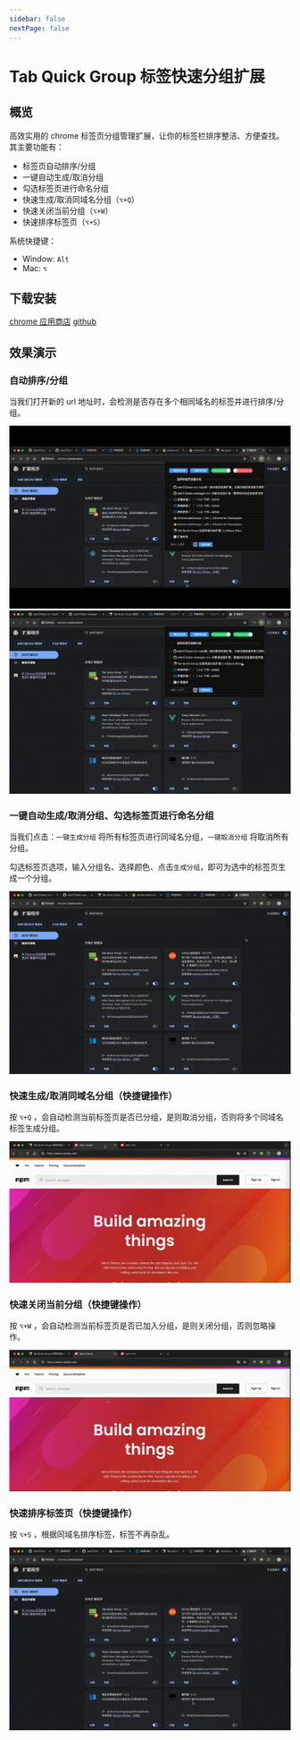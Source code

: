 ```yaml
---
sidebar: false
nextPage: false
---
```


# Tab Quick Group 标签快速分组扩展

## 概览

高效实用的 chrome 标签页分组管理扩展，让你的标签栏排序整洁、方便查找。其主要功能有：

- 标签页自动排序/分组
- 一键自动生成/取消分组
- 勾选标签页进行命名分组
- 快速生成/取消同域名分组（`⌥+Q`）
- 快速关闭当前分组（`⌥+W`）
- 快速排序标签页（`⌥+S`）

系统快捷键：

- Window: `Alt`
- Mac: `⌥`

## 下载安装

[chrome 应用商店](https://chromewebstore.google.com/detail/jcdjkkkngigioljkkbbbmnegegamhcjp/privacy)
[github](https://github.com/zebr57/tabs-manager-crx/tree/master/dist)

## 效果演示

### 自动排序/分组

当我们打开新的 url 地址时，会检测是否存在多个相同域名的标签并进行排序/分组。

![自动排序](./images/auto-sort.gif)
![自动分组](./images/auto-group.gif)

### 一键自动生成/取消分组、勾选标签页进行命名分组

当我们点击：`一键生成分组` 将所有标签页进行同域名分组，`一键取消分组` 将取消所有分组。

勾选标签页选项，输入分组名、选择颜色、点击`生成分组`，即可为选中的标签页生成一个分组。

![快捷操作](./images/quick-group.gif)

### 快速生成/取消同域名分组（快捷键操作）

按 `⌥+Q` ，会自动检测当前标签页是否已分组，是则取消分组，否则将多个同域名标签生成分组。

![快速生成/取消](./images/quick-toggle.gif)

### 快速关闭当前分组（快捷键操作）

按 `⌥+W` ，会自动检测当前标签页是否已加入分组，是则关闭分组，否则忽略操作。

![快速关闭](./images/quick-close.gif)

### 快速排序标签页（快捷键操作）

按 `⌥+S` ，根据同域名排序标签，标签不再杂乱。

![快速排序](./images/quick-sort.gif)
